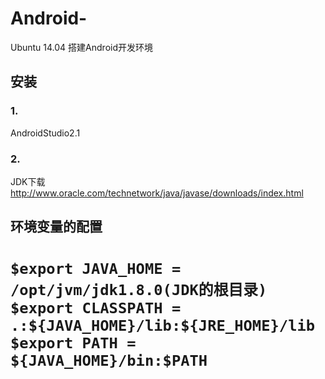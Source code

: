 # Android-
Ubuntu 14.04 搭建Android开发环境

## 安装
### 1.
AndroidStudio2.1

### 2.
JDK下载 http://www.oracle.com/technetwork/java/javase/downloads/index.html

## 环境变量的配置
`
$export JAVA_HOME = /opt/jvm/jdk1.8.0(JDK的根目录)
$export CLASSPATH = .:${JAVA_HOME}/lib:${JRE_HOME}/lib
$export PATH = ${JAVA_HOME}/bin:$PATH
`
=======

